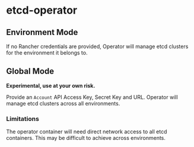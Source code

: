 etcd-operator
=============

## Environment Mode

If no Rancher credentials are provided, Operator will manage etcd clusters for the environment it belongs to.

## Global Mode

**Experimental, use at your own risk.**

Provide an `Account` API Access Key, Secret Key and URL. Operator will manage etcd clusters across all environments.

### Limitations
The operator container will need direct network access to all etcd containers. This may be difficult to achieve across environments.

